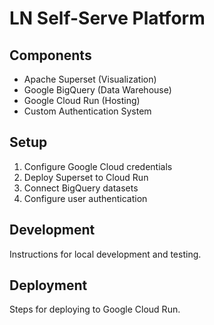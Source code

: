 # LN Self-Serve Platform



## Components
- Apache Superset (Visualization)
- Google BigQuery (Data Warehouse)
- Google Cloud Run (Hosting)
- Custom Authentication System

## Setup
1. Configure Google Cloud credentials
2. Deploy Superset to Cloud Run
3. Connect BigQuery datasets
4. Configure user authentication

## Development
Instructions for local development and testing.

## Deployment
Steps for deploying to Google Cloud Run.
